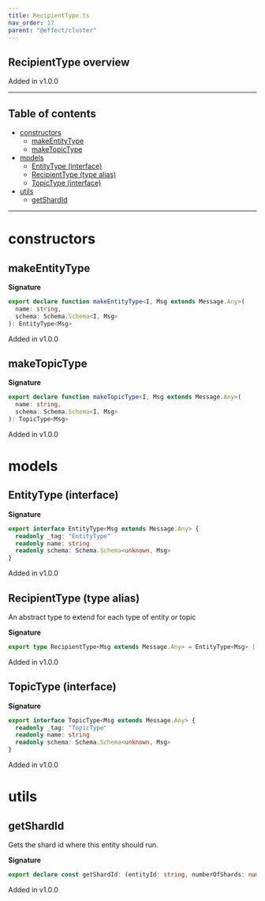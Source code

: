 ```yaml
---
title: RecipientType.ts
nav_order: 17
parent: "@effect/cluster"
---
```


## RecipientType overview

Added in v1.0.0

---

<h2 class="text-delta">Table of contents</h2>

- [constructors](#constructors)
  - [makeEntityType](#makeentitytype)
  - [makeTopicType](#maketopictype)
- [models](#models)
  - [EntityType (interface)](#entitytype-interface)
  - [RecipientType (type alias)](#recipienttype-type-alias)
  - [TopicType (interface)](#topictype-interface)
- [utils](#utils)
  - [getShardId](#getshardid)

---

# constructors

## makeEntityType

**Signature**

```ts
export declare function makeEntityType<I, Msg extends Message.Any>(
  name: string,
  schema: Schema.Schema<I, Msg>
): EntityType<Msg>
```

Added in v1.0.0

## makeTopicType

**Signature**

```ts
export declare function makeTopicType<I, Msg extends Message.Any>(
  name: string,
  schema: Schema.Schema<I, Msg>
): TopicType<Msg>
```

Added in v1.0.0

# models

## EntityType (interface)

**Signature**

```ts
export interface EntityType<Msg extends Message.Any> {
  readonly _tag: "EntityType"
  readonly name: string
  readonly schema: Schema.Schema<unknown, Msg>
}
```

Added in v1.0.0

## RecipientType (type alias)

An abstract type to extend for each type of entity or topic

**Signature**

```ts
export type RecipientType<Msg extends Message.Any> = EntityType<Msg> | TopicType<Msg>
```

Added in v1.0.0

## TopicType (interface)

**Signature**

```ts
export interface TopicType<Msg extends Message.Any> {
  readonly _tag: "TopicType"
  readonly name: string
  readonly schema: Schema.Schema<unknown, Msg>
}
```

Added in v1.0.0

# utils

## getShardId

Gets the shard id where this entity should run.

**Signature**

```ts
export declare const getShardId: (entityId: string, numberOfShards: number) => ShardId.ShardId
```

Added in v1.0.0
